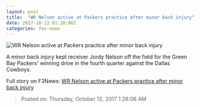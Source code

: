 ```yaml
---
layout: post
title:  "WR Nelson active at Packers practice after minor back injury"
date: 2017-10-12 01:28:06Z
categories: fox-news
---
```


![WR Nelson active at Packers practice after minor back injury](http://www.foxnews.com/content/dam/fox-news/logo/og-fn-foxnews.jpg)

A minor back injury kept receiver Jordy Nelson off the field for the Green Bay Packers' winning drive in the fourth quarter against the Dallas Cowboys.


Full story on F3News: [WR Nelson active at Packers practice after minor back injury](http://www.f3nws.com/n/g2vYa)

> Posted on: Thursday, October 12, 2017 1:28:06 AM
